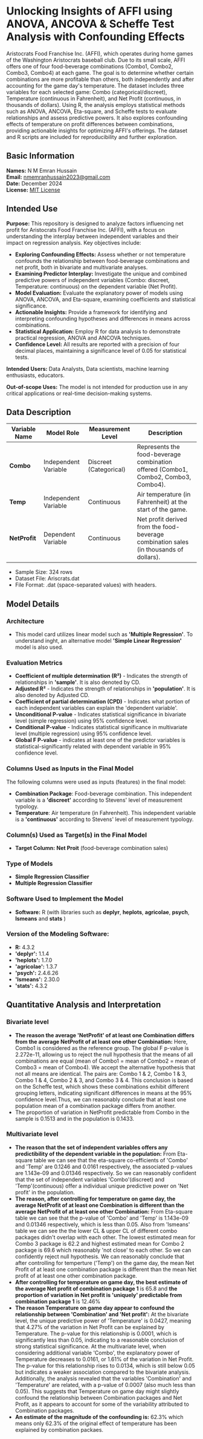 # Unlocking Insights of AFFI using ANOVA, ANCOVA & Scheffe Test Analysis with Confounding Effects
Aristocrats Food Franchise Inc. (AFFI), which operates during home games of the Washington Aristocrats baseball club. Due to its small scale, AFFI offers one of four food-beverage combinations (Combo1, Combo2, Combo3, Combo4) at each game. The goal is to determine whether certain combinations are more profitable than others, both independently and after accounting for the game day's temperature. The dataset includes three variables for each selected game: Combo (categorical/discreet), Temperature (continuous in Fahrenheit), and Net Profit (continuous, in thousands of dollars). Using R, the analysis employs statistical methods such as ANOVA, ANCOVA, Eta-square, and Scheffe tests to evaluate relationships and assess predictive powers. It also explores confounding effects of temperature on profit differences between combinations, providing actionable insights for optimizing AFFI's offerings. The dataset and R scripts are included for reproducibility and further exploration.

## Basic Information
**Names:** N M Emran Hussain  
**Email:** nmemranhussain2023@gmail.com  
**Date:** December 2024  
**License:** [MIT License](LICENSE)

## Intended Use  
**Purpose:** This repository is designed to analyze factors influencing net profit for Aristocrats Food Franchise Inc. (AFFI), with a focus on understanding the interplay between independent variables and their impact on regression analysis. Key objectives include:
- **Exploring Confounding Effects:** Assess whether or not temperature confounds the relationship between food-beverage combinations and net profit, both in bivariate and multivariate analyses.  
- **Examining Predictor Interplay:** Investigate the unique and combined predictive powers of independent variables (Combo: discreet, Temperature: continuous) on the dependent variable (Net Profit).  
- **Model Evaluation:** Evaluate the explanatory power of models using ANOVA, ANCOVA, and Eta-square, examining coefficients and statistical significance.  
- **Actionable Insights:** Provide a framework for identifying and interpreting confounding hypotheses and differences in means across combinations.  
- **Statistical Application:** Employ R for data analysis to demonstrate practical regression, ANOVA and ANCOVA techniques.  
- **Confidence Level:** All results are reported with a precision of four decimal places, maintaining a significance level of 0.05 for statistical tests.  

**Intended Users:** Data Analysts, Data scientists, machine learning enthusiasts, educators.

**Out-of-scope Uses:** The model is not intended for production use in any critical applications or real-time decision-making systems.

## Data Description

| **Variable Name**  | **Model Role**       | **Measurement Level**  | **Description**                                                                        |
|--------------------|--------------------- |------------------------|----------------------------------------------------------------------------------------|
| **Combo**          | Independent Variable | Discreet (Categorical) | Represents the food-beverage combination offered (Combo1, Combo2, Combo3, Combo4).     |
| **Temp**           | Independent Variable | Continuous             | Air temperature (in Fahrenheit) at the start of the game.                              |
| **NetProfit**      | Dependent Variable   | Continuous             | Net profit derived from the food-beverage combination sales (in thousands of dollars). |

- Sample Size: 324 rows  
- Dataset File: Ariscrats.dat  
- File Format: .dat (space-separated values) with headers.

## Model Details
### Architecture  
- This model card utilizes linear model such as **'Multiple Regression'**. To understand inght, an alternative model **'Simple Linear Regression'** model is also used.   

### Evaluation Metrics  
- **Coefficient of multiple determination (R²)** - Indicates the strength of relationships in **'sample'**. It is also denoted by CD.
- **Adjusted R²** - Indicates the strength of relationships in **'population'**. It is also denoted by Adjusted CD.
- **Coefficient of partial determination (CPD)** - Indicates what portion of each independent variables can explain the 'dependent variable'.
- **Unconditional P-value** - Indicates statistical significance in bivariate level (simple regression) using 95% confidence level.
- **Conditional P-value** - Indicates statistical significance in multivariate level (multiple regression) using 95% confidence level.
- **Global F P-value** - indicates at least one of the predictor variables is statistical-significantly related with dependent variable in 95% confidence level.
  
### Columns Used as Inputs in the Final Model
The following columns were used as inputs (features) in the final model:
- **Combination Package**: Food-beverage combination. This independent variable is a **'discreet'** according to Stevens' level of measurement typology.  
- **Temperature**: Air temperature (in Fahrenheit). This independent variable is a **'continuous'** according to Stevens' level of measurement typology.  

### Column(s) Used as Target(s) in the Final Model
- **Target Column:** **Net Proit** (food-beverage combination sales)

### Type of Models
* **Simple Regression Classifier**
* **Multiple Regression Classifier**

### Software Used to Implement the Model
- **Software:** R (with libraries such as **deplyr**, **heplots**, **agricolae**, **psych**, **lsmeans** and **stats** )

### Version of the Modeling Software: 
- **R:** 4.3.2
- **'deplyr':** 1.1.4
- **'heplots':** 1.7.0
- **'agricolae':** 1.3.7
- **'psych':** 2.4.6.26
- **'lsmeans':** 2.30.0
- **'stats':** 4.3.2

## Quantitative Analysis and Interpretation  
### Bivariate level  
- **The reason the average 'NetProfit' of at least one Combination differs from the average NetProfit of at least one other Combination:** Here, Combo1 is considered as the reference group. The global F p-value is 2.272e-11, allowing us to reject the null hypothesis that the means of all combinations are equal (mean of Combo1 = mean of Combo2 = mean of Combo3 = mean of Combo4). We accept the alternative hypothesis that not all means are identical. The pairs are: Combo 1 & 2, Combo 1 & 3, Combo 1 & 4, Combo 2 & 3, and Combo 3 & 4. This conclusion is based on the Scheffe test, which shows these combinations exhibit different grouping letters, indicating significant differences in means at the 95% confidence level.Thus, we can reasonably conclude that at least one population mean of a combination package differs from another.  
- The proportion of variation in NetProfit predictable from Combo in the sample is 0.1513 and in the population is 0.1433.

### Multivariate level  
- **The reason that the set of independent variables offers any predictibility of the dependent variable in the population:** From Eta-square table we can see that the eta-square co-efficients of 'Combo' and 'Temp' are 0.1246 and 0.0161 respectively, the associated p-values are 1.143e-09 and 0.01346 respectively. So we can reasonably confident that the set of independent variables 'Combo'(discreet) and 'Temp'(continuous) offer a individual unique predictive power on 'Net profit' in the population.
- **The reason, after controlling for temperature on game day, the average NetProfit of at least one Combination is different than the average NetProfit of at least one other Combination:** From Eta-square table we can see that the p-value of 'Combo' and 'Temp' is 1.143e-09 and 0.01346 respectively, which is less than 0.05. Also from 'lsmeans' table we can see the the lower CL & upper CL of different combo packages didn't overlap with each other. The lowest estimated mean for Combo 3 package is 62.2 and highest estimated mean for Combo 2 package is 69.6 which reasonably 'not close' to each other. So we can confidently reject null hypothesis. We can reasonably conclude that after controlling for temperture ('Temp') on the game day, the mean Net Profit of at least one combination package is different than the mean Net profit of at least one other combination package.
- **After controlling for temperature on game day, the best estimate of the average Net profit of combination package 1** is 65.8 and **the proportion of variation in Net profit is 'uniquely' predictable from combination package 1** is 12.46%
- **The reason Temperature on game day appear to confound the relationship between 'Combination' and 'Net profit':** At the bivariate level, the unique predictive power of 'Temperature' is 0.0427, meaning that 4.27% of the variation in Net Profit can be explained by Temperature. The p-value for this relationship is 0.0001, which is significantly less than 0.05, indicating to a reasonable conclusion of strong statistical significance. At the multivariate level, when considering additional variable 'Combo', the explanatory power of Temperature decreases to 0.0161, or 1.61% of the variation in Net Profit. The p-value for this relationship rises to 0.0134, which is still below 0.05 but indicates a weaker association compared to the bivariate analysis. Additionally, the analysis revealed that the variables 'Combination' and 'Temperature' are related, with a p-value of 0.0007 (also much less than 0.05). This suggests that Temperature on game day might slightly confound the relationship between Combination packages and Net Profit, as it appears to account for some of the variability attributed to Combination packages.
- **An estimate of the magnitude of the confounding is:** 62.3% which means only 62.3% of the original effect of temperature has been explained by combination packaes.   



